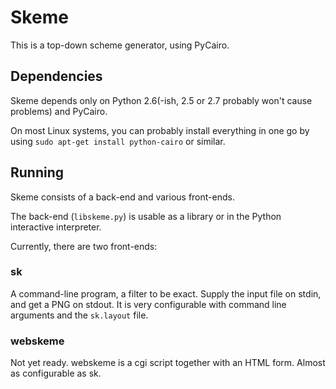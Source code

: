 # Skeme #

This is a top-down scheme generator, using PyCairo.

## Dependencies ##

Skeme depends only on Python 2.6(-ish, 2.5 or 2.7 probably won't cause
problems) and PyCairo.

On most Linux systems, you can probably install everything in one go by using
`sudo apt-get install python-cairo` or similar.

## Running ##

Skeme consists of a back-end and various front-ends.

The back-end (`libskeme.py`) is usable as a library or in the Python
interactive interpreter.

Currently, there are two front-ends:

### sk ###

A command-line program, a filter to be exact. Supply the input file on stdin,
and get a PNG on stdout. It is very configurable with command line arguments
and the `sk.layout` file.

### webskeme ###

Not yet ready. webskeme is a cgi script together with an HTML form. Almost as
configurable as sk.
